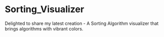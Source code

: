 # Sorting_Visualizer
Delighted to share my latest creation - A Sorting Algorithm visualizer that brings algorithms with vibrant colors.
